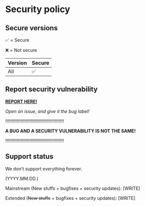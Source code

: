 # Security policy

## Secure versions
:white_check_mark: = Secure

:x: = Not secure

| Version | Secure          |
| ------- | ------------------ |
| All   | :white_check_mark: |

## Report security vulnerability

**[REPORT HERE!]([WRITE])**

*Open an issue, and give it the bug label!*

:bangbang::bangbang::bangbang::bangbang::bangbang::bangbang::bangbang::bangbang::bangbang::bangbang::bangbang::bangbang::bangbang::bangbang::bangbang::bangbang::bangbang::bangbang::bangbang::bangbang::bangbang::bangbang::bangbang:

__**A BUG AND A SECURITY VULNERABILITY IS NOT THE SAME!**__ 

:bangbang::bangbang::bangbang::bangbang::bangbang::bangbang::bangbang::bangbang::bangbang::bangbang::bangbang::bangbang::bangbang::bangbang::bangbang::bangbang::bangbang::bangbang::bangbang::bangbang::bangbang::bangbang::bangbang:

## Support status

We don't support everything forever.

(YYYY.MM.DD.)

Mainstream (New stuffs + bugfixes + security updates): [WRITE]

Extended (~~New stuffs~~ + bugfixes + security updates): [WRITE]
